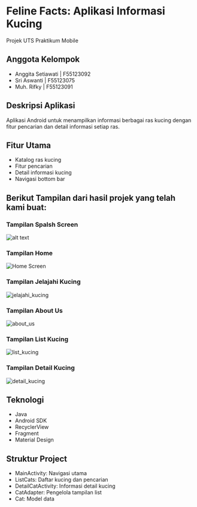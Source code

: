 # Feline Facts: Aplikasi Informasi Kucing

Projek UTS Praktikum Mobile

## Anggota Kelompok
- Anggita Setiawati | F55123092
- Sri Aswanti | F55123075
- Muh. Rifky | F55123091

## Deskripsi Aplikasi
Aplikasi Android untuk menampilkan informasi berbagai ras kucing dengan fitur pencarian dan detail informasi setiap ras.

## Fitur Utama
- Katalog ras kucing
- Fitur pencarian
- Detail informasi kucing
- Navigasi bottom bar

## Berikut Tampilan dari hasil projek yang telah kami buat:

### Tampilan Spalsh Screen
![alt text](screenshots/splash_screen.png?raw=true)

### Tampilan Home
![Home Screen](https://github.com/wanty3/Aplikasi_Katalog_Kucing/blob/main/app/screenshoots/home.png)

### Tampilan Jelajahi Kucing
![jelajahi_kucing](https://github.com/wanty3/Aplikasi_Katalog_Kucing/blob/main/app/screenshoots/jelajahi_kucing.png)

### Tampilan About Us
![about_us](shttps://github.com/wanty3/Aplikasi_Katalog_Kucing/blob/main/app/screenshoots/about_us.png)

### Tampilan List Kucing
![list_kucing](https://github.com/wanty3/Aplikasi_Katalog_Kucing/blob/main/app/screenshoots/list_kucing.png)

### Tampilan Detail Kucing
![detail_kucing](https://github.com/wanty3/Aplikasi_Katalog_Kucing/blob/main/app/screenshoots/detail_kucing.png)

## Teknologi
- Java
- Android SDK
- RecyclerView
- Fragment
- Material Design

## Struktur Project
- MainActivity: Navigasi utama
- ListCats: Daftar kucing dan pencarian
- DetailCatActivity: Informasi detail kucing
- CatAdapter: Pengelola tampilan list
- Cat: Model data
